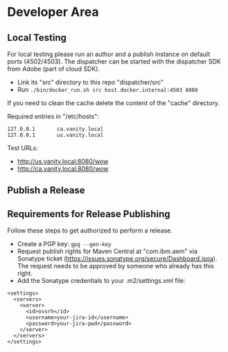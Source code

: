 # Developer Area

## Local Testing

For local testing please run an author and a publish instance on default ports (4502/4503).
The dispatcher can be started with the dispatcher SDK from Adobe (part of cloud SDK).

* Link its "src" directory to this repo "dispatcher/src"
* Run `./bin/docker_run.sh src host.docker.internal:4503 8080`

If you need to clean the cache delete the content of the "cache" directory.

Required entries in "/etc/hosts":

```
127.0.0.1       ca.vanity.local
127.0.0.1       us.vanity.local
```

Test URLs:

* http://us.vanity.local:8080/wow
* http://ca.vanity.local:8080/wow

## Publish a Release

## Requirements for Release Publishing

Follow these steps to get authorized to perform a release.

* Create a PGP key: `gpg --gen-key`
* Request publish rights for Maven Central at "com.ibm.aem" via Sonatype ticket (https://issues.sonatype.org/secure/Dashboard.jspa).
 The request needs to be approved by someone who already has this right.
* Add the Sonatype credentials to your .m2/settings.xml file:

```
<settings>
  <servers>
    <server>
      <id>ossrh</id>
      <username>your-jira-id</username>
      <password>your-jira-pwd</password>
    </server>
  </servers>
</settings>
```